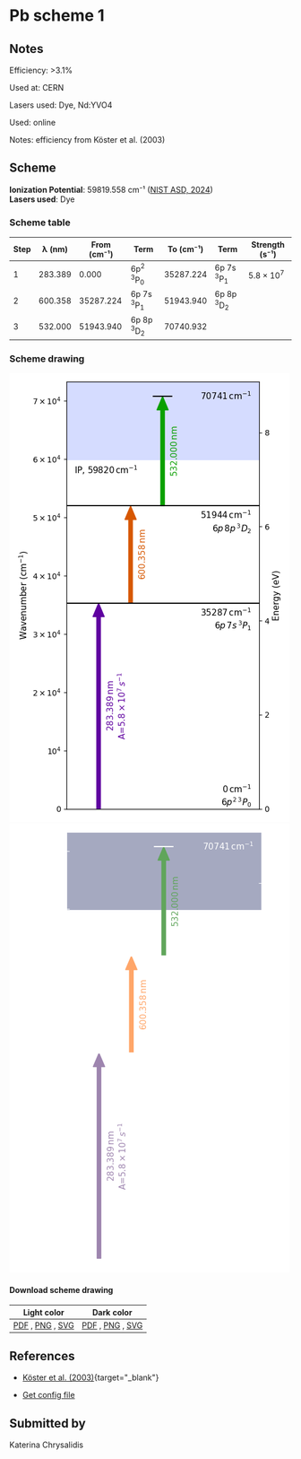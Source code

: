 # Pb scheme 1

## Notes

Efficiency: >3.1%

Used at: CERN

Lasers used: Dye, Nd:YVO4

Used: online

Notes: efficiency from Köster et al. (2003)





## Scheme

**Ionization Potential**: 59819.558 cm⁻¹ ([NIST ASD, 2024](https://www.nist.gov/pml/atomic-spectra-database))  
**Lasers used**: Dye

### Scheme table

| Step | λ (nm)  | From (cm⁻¹) |                   Term                   | To (cm⁻¹) |              Term               |    Strength (s⁻¹)    |
| ---- | ------- | ----------- | ---------------------------------------- | --------- | ------------------------------- | -------------------- |
| 1    | 283.389 | 0.000       | 6p<sup>2</sup> <sup>3</sup>P<sub>0</sub> | 35287.224 | 6p 7s <sup>3</sup>P<sub>1</sub> | 5.8 × 10<sup>7</sup> |
| 2    | 600.358 | 35287.224   | 6p 7s <sup>3</sup>P<sub>1</sub>          | 51943.940 | 6p 8p <sup>3</sup>D<sub>2</sub> |                      |
| 3    | 532.000 | 51943.940   | 6p 8p <sup>3</sup>D<sub>2</sub>          | 70740.932 |                                 |                      |


### Scheme drawing

![pb scheme, light mode](pb-001/pb-001-light.png#only-light)
![pb scheme, dark mode](pb-001/pb-001-dark-web.png#only-dark)

#### Download scheme drawing

|                                            Light color                                            |                                           Dark color                                           |
| ------------------------------------------------------------------------------------------------- | ---------------------------------------------------------------------------------------------- |
| [PDF](pb-001/pb-001-light.pdf) , [PNG](pb-001/pb-001-light.png) , [SVG](pb-001/pb-001-light.svg)  | [PDF](pb-001/pb-001-dark.pdf) , [PNG](pb-001/pb-001-dark.png) , [SVG](pb-001/pb-001-dark.svg)  |


## References

  - [Köster et al. (2003)](https://doi.org/10.1016/S0168-583X(02)01956-0){target="_blank"}

  - [Get config file](https://github.com/RIMS-Code/rims-code.github.io/blob/main/db/pb-001.json)



## Submitted by

Katerina Chrysalidis

